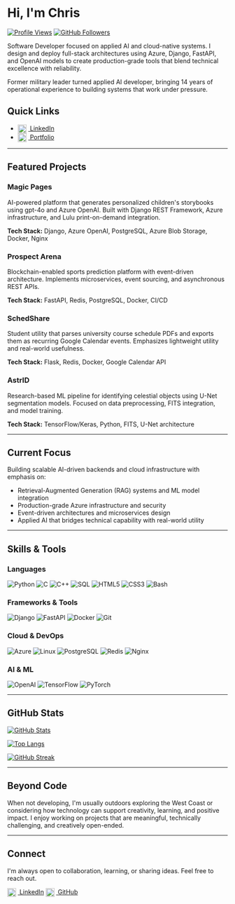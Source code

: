 # Hi, I'm Chris

[![Profile Views](https://komarev.com/ghpvc/?username=lawrence908&color=blueviolet)](https://github.com/lawrence908)
[![GitHub Followers](https://img.shields.io/github/followers/lawrence908?label=Follow&style=social)](https://github.com/lawrence908)

Software Developer focused on applied AI and cloud-native systems. I design and deploy full-stack architectures using Azure, Django, FastAPI, and OpenAI models to create production-grade tools that blend technical excellence with reliability.

Former military leader turned applied AI developer, bringing 14 years of operational experience to building systems that work under pressure.

## Quick Links
- [<img src="https://cdn.jsdelivr.net/gh/devicons/devicon/icons/linkedin/linkedin-original.svg" alt="LinkedIn" width="20" style="vertical-align:middle; margin-right:4px;"> LinkedIn](https://www.linkedin.com/in/chris-lawrence-cd/)
- [<img src="https://cdn.jsdelivr.net/gh/devicons/devicon/icons/github/github-original.svg" alt="Portfolio" width="20" style="vertical-align:middle; margin-right:4px;"> Portfolio](https://chrislawrence.ca)

---

## Featured Projects

### Magic Pages
AI-powered platform that generates personalized children's storybooks using gpt-4o and Azure OpenAI. Built with Django REST Framework, Azure infrastructure, and Lulu print-on-demand integration.

**Tech Stack:** Django, Azure OpenAI, PostgreSQL, Azure Blob Storage, Docker, Nginx

### Prospect Arena
Blockchain-enabled sports prediction platform with event-driven architecture. Implements microservices, event sourcing, and asynchronous REST APIs.

**Tech Stack:** FastAPI, Redis, PostgreSQL, Docker, CI/CD

### SchedShare
Student utility that parses university course schedule PDFs and exports them as recurring Google Calendar events. Emphasizes lightweight utility and real-world usefulness.

**Tech Stack:** Flask, Redis, Docker, Google Calendar API

### AstrID
Research-based ML pipeline for identifying celestial objects using U-Net segmentation models. Focused on data preprocessing, FITS integration, and model training.

**Tech Stack:** TensorFlow/Keras, Python, FITS, U-Net architecture

---

## Current Focus

Building scalable AI-driven backends and cloud infrastructure with emphasis on:

- Retrieval-Augmented Generation (RAG) systems and ML model integration
- Production-grade Azure infrastructure and security
- Event-driven architectures and microservices design
- Applied AI that bridges technical capability with real-world utility

---

## Skills & Tools

### Languages
![Python](https://img.shields.io/badge/Python-3776AB?style=for-the-badge&logo=python&logoColor=white)
![C](https://img.shields.io/badge/C-00599C?style=for-the-badge&logo=c&logoColor=white)
![C++](https://img.shields.io/badge/C++-00599C?style=for-the-badge&logo=c%2B%2B&logoColor=white)
![SQL](https://img.shields.io/badge/SQL-4479A1?style=for-the-badge&logo=mysql&logoColor=white)
![HTML5](https://img.shields.io/badge/HTML5-E34F26?style=for-the-badge&logo=html5&logoColor=white)
![CSS3](https://img.shields.io/badge/CSS3-1572B6?style=for-the-badge&logo=css3&logoColor=white)
![Bash](https://img.shields.io/badge/Bash-4EAA25?style=for-the-badge&logo=gnu-bash&logoColor=white)

### Frameworks & Tools
![Django](https://img.shields.io/badge/Django-092E20?style=for-the-badge&logo=django&logoColor=white)
![FastAPI](https://img.shields.io/badge/FastAPI-009688?style=for-the-badge&logo=fastapi&logoColor=white)
![Docker](https://img.shields.io/badge/Docker-2496ED?style=for-the-badge&logo=docker&logoColor=white)
![Git](https://img.shields.io/badge/Git-F05032?style=for-the-badge&logo=git&logoColor=white)

### Cloud & DevOps
![Azure](https://img.shields.io/badge/Azure-0078D4?style=for-the-badge&logo=microsoft-azure&logoColor=white)
![Linux](https://img.shields.io/badge/Linux-FCC624?style=for-the-badge&logo=linux&logoColor=black)
![PostgreSQL](https://img.shields.io/badge/PostgreSQL-336791?style=for-the-badge&logo=postgresql&logoColor=white)
![Redis](https://img.shields.io/badge/Redis-DC382D?style=for-the-badge&logo=redis&logoColor=white)
![Nginx](https://img.shields.io/badge/Nginx-009639?style=for-the-badge&logo=nginx&logoColor=white)

### AI & ML
![OpenAI](https://img.shields.io/badge/OpenAI-412991?style=for-the-badge&logo=openai&logoColor=white)
![TensorFlow](https://img.shields.io/badge/TensorFlow-FF6F00?style=for-the-badge&logo=tensorflow&logoColor=white)
![PyTorch](https://img.shields.io/badge/PyTorch-EE4C2C?style=for-the-badge&logo=pytorch&logoColor=white)

---

## GitHub Stats

[![GitHub Stats](https://github-readme-stats.vercel.app/api?username=lawrence908&show_icons=true&theme=dark&count_private=true&hide_border=true&bg_color=0d1117&title_color=58a6ff&icon_color=58a6ff&text_color=c9d1d9)](https://github.com/anuraghazra/github-readme-stats)

[![Top Langs](https://github-readme-stats.vercel.app/api/top-langs/?username=lawrence908&layout=compact&theme=dark&count_private=true&hide_border=true&bg_color=0d1117&title_color=58a6ff&text_color=c9d1d9)](https://github.com/anuraghazra/github-readme-stats)

[![GitHub Streak](https://github-readme-streak-stats.herokuapp.com/?user=lawrence908&theme=dark&hide_border=true&stroke=58a6ff&ring=58a6ff&fire=58a6ff&currStreakNum=c9d1d9&sideNums=c9d1d9&currStreakLabel=58a6ff&sideLabels=c9d1d9&dates=c9d1d9)](https://git.io/streak-stats)

---

## Beyond Code

When not developing, I'm usually outdoors exploring the West Coast or considering how technology can support creativity, learning, and positive impact. I enjoy working on projects that are meaningful, technically challenging, and creatively open-ended.


---

## Connect

I'm always open to collaboration, learning, or sharing ideas. Feel free to reach out.

[<img src="https://cdn.jsdelivr.net/gh/devicons/devicon/icons/linkedin/linkedin-original.svg" alt="LinkedIn" width="20" style="vertical-align:middle; margin-right:4px;"> LinkedIn](https://www.linkedin.com/in/chris-lawrence-cd/)
[<img src="https://cdn.jsdelivr.net/gh/devicons/devicon/icons/github/github-original.svg" alt="GitHub" width="20" style="vertical-align:middle; margin-right:4px;"> GitHub](https://github.com/lawrence908)
